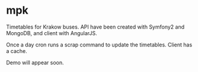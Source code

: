 # mpk

Timetables for Krakow buses. API have been created with Symfony2 and MongoDB, and client with AngularJS. 

Once a day cron runs a scrap command to update the timetables. Client has a cache.

Demo will appear soon.
